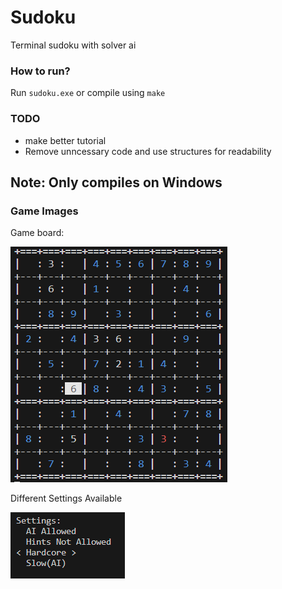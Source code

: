 # Sudoku

Terminal sudoku with solver ai  

### How to run?

Run `sudoku.exe` or compile using `make`

### TODO

- make better tutorial
- Remove unncessary code and use structures for readability  

## Note: Only compiles on Windows 

### Game Images

Game board:

![Board image](./assets/board.png)

Different Settings Available

![Settings Image](./assets/settings.png)
